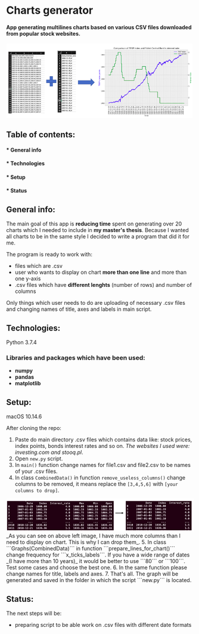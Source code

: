# Charts generator 
#### App generating multilines charts based on various CSV files downloaded from popular stock websites.

<img src="readme_images/image1_for_github.png" width="500">

## Table of contents:
#### * General info
#### * Technologies 
#### * Setup
#### * Status

## **General info**:
The main goal of this app is **reducing time** spent on generating over 20 charts which I needed to include in **my master's thesis**. 
Because I wanted all charts to be in the same style I decided to write a program that did it for me.

The program is ready to work with:
* files which are .csv 
* user who wants to display on chart **more than one line** and more than one y-axis
* .csv files which have **different lenghts** (number of rows) and number of columns

Only things which user needs to do are uploading of necessary .csv files and changing names of title, axes and labels in main script.
     
## **Technologies**:
Python 3.7.4

### Libraries and packages which have been used:
 - **numpy**
 - **pandas**
 - **matplotlib**
 
 
## **Setup**:
macOS 10.14.6
 
After cloning the repo:
1. Paste do main directory .csv files which contains data like: stock prices, index points, bonds interest rates and so on. _The websites I used were: investing.com and stooq.pl_.
2. Open ```new.py``` script.
3. In ```main()``` function change names for file1.csv and file2.csv to be names of your .csv files.
4. In class ```CombinedData()``` in function ```remove_useless_columns()``` change columns to be removed, it means replace the ```[3,4,5,6]``` with ```[your columns to drop]```.
<img src="readme_images/image2_for_github.png" width="700"> 
_As you can see on above left image, I have much more columns than I need to display on chart. This is why I can drop them_.
5. In class ```Graphs(CombinedData)``` in function ```prepare_lines_for_chart()``` change frequency for ```x_ticks_labels```. If you have a wide range of dates _(I have more than 10 years)_ it would be better to use ```80``` or ```100```. Test some cases and choose the best one.
6. In the same function please change names for title, labels and axes.
7. That's all. The graph will be generated and saved in the folder in which the script ```new.py``` is located.

## **Status**:

The next steps will be:
* preparing script to be able work on .csv files with different date formats

